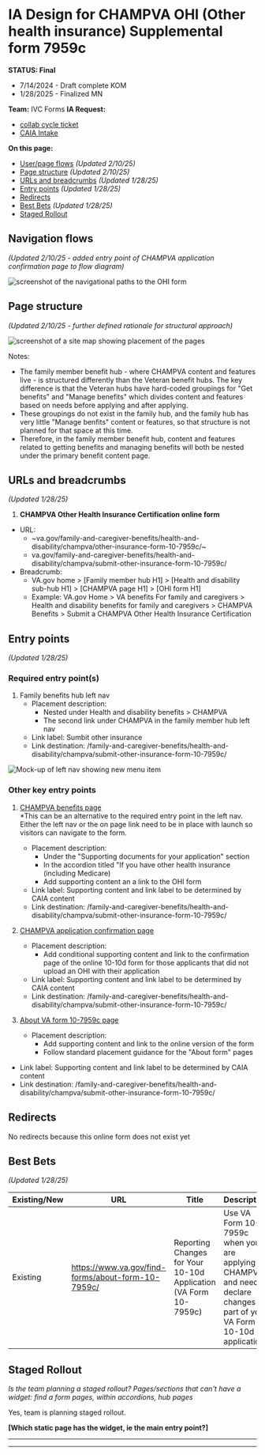 # IA Design for CHAMPVA OHI (Other health insurance) Supplemental form 7959c
**STATUS: Final**
- 7/14/2024 - Draft complete KOM
- 1/28/2025 - Finalized MN

**Team:** IVC Forms
**IA Request:** 
- [collab cycle ticket](https://github.com/orgs/department-of-veterans-affairs/projects/929/views/1?filterQuery=ohi&pane=issue&itemId=62895038)
- [CAIA Intake](https://github.com/department-of-veterans-affairs/va.gov-team/issues/77855)

**On this page:**
- [User/page flows](#flows) *(Updated 2/10/25)*
- [Page structure](#map) *(Updated 2/10/25)*
- [URLs and breadcrumbs](#url) *(Updated 1/28/25)*
- [Entry points](#nav) *(Updated 1/28/25)*
- [Redirects](#redirects)
- [Best Bets](#bestbets) *(Updated 1/28/25)*
- [Staged Rollout](#stagedrollout)


## <a name="flows"></a>Navigation flows <br>
*(Updated 2/10/25 - added entry point of CHAMPVA application confirmation page to flow diagram)*

![screenshot of the navigational paths to the OHI form](https://github.com/user-attachments/assets/aea0b7bd-e46d-4934-a637-c1c845c4c484)




## <a name="map"></a>Page structure<br>
*(Updated 2/10/25 - further defined rationale for structural approach)*

![screenshot of a site map showing placement of the pages](https://github.com/user-attachments/assets/8b2c261f-fb1d-45ad-ad66-20bd75d69b14)


Notes:
- The family member benefit hub - where CHAMPVA content and features live - is structured differently than the Veteran benefit hubs. The key difference is that the Veteran hubs have hard-coded groupings for "Get benefits" and "Manage benefits" which divides content and features based on needs before applying and after applying.
- These groupings do not exist in the family hub, and the family hub has very little "Manage benfits" content or features, so that structure is not planned for that space at this time. 
- Therefore, in the family member benefit hub, content and features related to getting benefits and managing benefits will both be nested under the primary benefit content page.


## <a name="url"></a>URLs and breadcrumbs
*(Updated 1/28/25)*

1) **CHAMPVA Other Health Insurance Certification online form**
- URL:
  - ~va.gov/family-and-caregiver-benefits/health-and-disability/champva/other-insurance-form-10-7959c/~
  - va.gov/family-and-caregiver-benefits/health-and-disability/champva/submit-other-insurance-form-10-7959c/
- Breadcrumb:
  - VA.gov home > [Family member hub H1] > [Health and disability sub-hub H1] > [CHAMPVA page H1] > [OHI form H1]
  - Example: VA.gov Home > VA benefits For family and caregivers > Health and disability benefits for family and caregivers > CHAMPVA Benefits > Submit a CHAMPVA Other Health Insurance Certification


## <a name="nav"></a>Entry points <br>
*(Updated 1/28/25)*

### Required entry point(s)

1. Family benefits hub left nav
    - Placement description:
      - Nested under Health and disability benefits > CHAMPVA
      - The second link under CHAMPVA in the family member hub left nav
    - Link label: Sumbit other insurance
    - Link destination: /family-and-caregiver-benefits/health-and-disability/champva/submit-other-insurance-form-10-7959c/

![Mock-up of left nav showing new menu item](https://github.com/user-attachments/assets/f4114e77-c458-4bec-ad8e-0b34087c2cd2)

### Other key entry points

1. [CHAMPVA benefits page](https://www.va.gov/family-and-caregiver-benefits/health-and-disability/champva/)
  <br> *This can be an alternative to the required entry point in the left nav. Either the left nav or the on page link need to be in place with launch so visitors can navigate to the form.
    - Placement description:
      - Under the "Supporting documents for your application" section
      - In the accordion titled "If you have other health insurance (including Medicare)
      - Add supporting content an a link to the OHI form
    - Link label: Supporting content and link label to be determined by CAIA content
    - Link destination: /family-and-caregiver-benefits/health-and-disability/champva/submit-other-insurance-form-10-7959c/

2. [CHAMPVA application confirmation page](https://www.va.gov/family-and-caregiver-benefits/health-and-disability/champva/apply-form-10-10d/) 
    - Placement description:
        - Add conditional supporting content and link to the confirmation page of the online 10-10d form for those applicants that did not upload an OHI with their application
    - Link label: Supporting content and link label to be determined by CAIA content
    - Link destination: /family-and-caregiver-benefits/health-and-disability/champva/submit-other-insurance-form-10-7959c/


3. [About VA form 10-7959c page](https://www.va.gov/find-forms/about-form-10-7959c/)
    - Placement description:
      - Add supporting content and link to the online version of the form
      - Follow standard placement guidance for the "About form" pages
  - Link label: Supporting content and link label to be determined by CAIA content
  - Link destination: /family-and-caregiver-benefits/health-and-disability/champva/submit-other-insurance-form-10-7959c/


## <a name="redirects"></a>Redirects <br>
No redirects because this online form does not exist yet


## <a name="bestbets"></a>Best Bets<br>
*(Updated 1/28/25)*

Existing/New | URL  | Title  | Description | Keywords | Notes  
--- | --- | --- | --- | --- | ---
Existing | https://www.va.gov/find-forms/about-form-10-7959c/ | Reporting Changes for Your 10-10d Application (VA Form 10-7959c) | Use VA Form 10-7959c when you are applying for CHAMPVA and need to declare changes as part of your VA Form 10-10d application. | 10-7959c, form 10-7959c, va 10-7959c, va form 10-7959c | Update this best bet to direct users to the online form rather than the "About form" page.  Update title and description.  Review keywords. 

## <a name="stagedrollout"></a>Staged Rollout<br>
*Is the team planning a staged rollout? Pages/sections that can't have a widget: find a form pages, within accordions, hub pages*

Yes, team is planning staged rollout.

**[Which static page has the widget, ie the main entry point?]**




<hr>
<hr>
